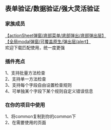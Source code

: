 ## 表单验证/数据验证/强大灵活验证

### 家族成员

[【actionSheet弹窗/底部菜单/底部弹出/底部弹出层】](https://ext.dcloud.net.cn/plugin?id=2304)
<br>
[【全局modal弹窗/可覆盖原生/弹出层/alert】](https://ext.dcloud.net.cn/plugin?id=2280)
<br>
欢迎下载匹配使用，统一度更强

### 插件亮点

1、支持批量方法检查<br>
2、支持单一方法检查<br>
3、支持每个字段自由设置检查规则<br>
4、可单独某个字段下某个规则自定义错误信息<br>

### 在你的项目中使用

1、将common复制到你的common下<br>
2、在需要使用的页面<script>中加入：
```
var validate = require("../../common/validate.js");
```
3、开始验证：
```
formSubmit(e) {
	let formData = e.detail.value;
	var rule = [
		{
			// 字段名
			name: 'formName',
			
			// 用于出现错误信息替换英文字段名（不设置此参数则使用英文name）
			nameChn: '字段的中文名',
			
			/*
			验证规则（详细规则请在下方【验证规则说明】中查看）
			格式：['require', 'min:3', ['min', 3]]
			别名格式： ['>', 10] 等同于 ['gt', 10]
			*/
			rules: ['require', ['min', 3]],
			
			/*
			自定义错误信息（如不设置此参数则使用默认信息）
			格式：{
				验证规则的名称(支持别名): '自定错误信息的文本',
				…… …… ……
			}
			*/
			errorMsg: {
				require: '必填项不能为空', 
				min: '公司名称格式：xxxxxxx有限公司'
			},
			*/
		},
		
		…… …… ……
	];
	
	// 是否全部通过，返回Boolean
	validate.check(formData, rule);
	// 获取错误信息
	validate.getError();
	
	// 除了以上批量用法，还支持单一用法
	validate.checkResult('require', formData.formName);
}
```

### 验证规则说明

规则名称  |  用法  |  描述  
-|-|-|
require | ['require'] | 必填项<br>（如不设置此项，则数据不为空时才进行其他规则验证）
number | ['number'] | 是否为数值
chn | ['chn'] | 是否为汉字
chnNum | ['chnNum'] | 是否为汉字和数值
chnOrNum | ['chnOrNum'] | 是否为汉字或数值
alphaLine | ['alphaLine'] | 只能包含英文和下划线，首尾不能是下划线、且不能只是下划线
mobile | ['mobile'] | 手机号码格式验证
alphaNum | ['alphaNum'] | 只能是字母的数字
email | ['email'] | 电子邮箱格式验证
zipCode | ['zipCode'] | 邮政编码格式验证
min | ['min:5' 或 ['min', 5]] | 长度不能小于某值
max | ['max:5' 或 ['max', 5]] | 长度不能大于某值
length | ['length:1,10' 或 ['length', '1,10']] | 在某长度范围内
notbetween | ['notbetween:1,10' 或 ['length', '1,10']] | 不再某长度范围内
in | ['in:1,2,3,5,6,8' 或 ['in', '1,2,3,6,5,89,9']] | 在指定的字符内
notIn | ['notIn:1,2,3,5,6,8' 或 ['notIn', '1,2,3,6,5,89,9']] | 不在指定的字符内
different | ['different:formName' 或 ['different', 'formName']] | 对比两个字段的值是否相同
gt (>) | ['gt:100' 或 ['gt', 100]] | 必须大于某个数值
egt (>=) | ['egt:100' 或 ['egt', 100]] | 必须大于等于某个数值
elt (<=) | ['elt:100' 或 ['elt', 100]] | 必须小于或等于某个数值
lt (<) | ['lt:100' 或 ['lt', 100]] | 必须小于某个数值
eq (= 或 same) | ['eq:100' 或 ['eq', 100]] | 必须等于某个数值
notEq (<> 或 !=) | ['notEq:100' 或 ['notEq', 100]] | 不等于某个数值
regex | ['regex', /(^[1-9]\d*$)/] | 支持使用正则验证